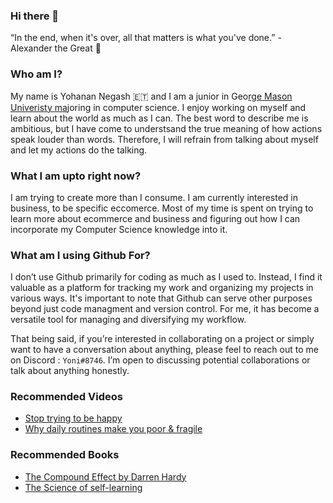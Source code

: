 ### Hi there 👋

“In the end, when it's over, all that matters is what you've done.” - Alexander the Great 🌱

### Who am I? 

My name is Yohanan Negash 🇪🇹 and I am a junior in Geo[rge Mason Univeristy ma](https://www.gmu.edu/)joring in computer science. I enjoy working on myself and learn about the world as much as I can. The best word to describe me is ambitious, but I have come to understsand the true meaning of how actions speak louder than words. Therefore, I will refrain from talking about myself and let my actions do the talking.  

### What I am upto right now? 

I am trying to create more than I consume. I am currently interested in business, to be specific eccomerce. Most of my time is spent on trying to learn more about ecommerce and business and figuring out how I can incorporate my Computer Science knowledge into it. 

### What am I using Github For?

I don’t use Github primarily for coding as much as I used to. Instead, I find it valuable as a platform for tracking my work and organizing my projects in various ways. It's important to note that Github can serve other purposes beyond just code managment and version control. For me, it has become a versatile tool for managing and diversifying my workflow. 

That being said, if you’re interested in collaborating on a project or simply want to have a conversation about anything, please feel to reach out to me on Discord : `Yoni#8746`. I’m open to discussing potential collaborations or talk about anything honestly. 

### Recommended Videos 
- [Stop trying to be happy](https://www.youtube.com/watch?v=NDDFezF7OTA&list=PL-pEOw-x9AuOjozJyrnUIZpamVjoXAYrQ&index=3)
- [Why daily routines make you poor & fragile](https://www.youtube.com/watch?v=ErWpi_91b70&list=PL-pEOw-x9AuOjozJyrnUIZpamVjoXAYrQ&index=4)

### Recommended Books 
- [The Compound Effect by Darren Hardy](https://www.amazon.com/Compound-Effect-Darren-Hardy/dp/159315724X)
- [The Science of self-learning](https://www.amazon.com/Science-Self-Learning-Yourself-Anything-Education-ebook/dp/B07KKLGYWF)
